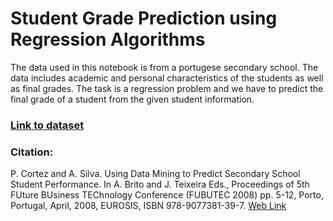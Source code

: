 # Student Grade Prediction using Regression Algorithms
 

The data used in this notebook is from a portugese secondary school. The data includes academic and personal characteristics of the students as well as final grades. The task is a regression problem and we have to predict the final grade of a student from the given student information.

### [Link to dataset](https://archive.ics.uci.edu/ml/datasets/student+performance)

### Citation:

P. Cortez and A. Silva. Using Data Mining to Predict Secondary School Student Performance. In A. Brito and J. Teixeira Eds., Proceedings of 5th FUture BUsiness TEChnology Conference (FUBUTEC 2008) pp. 5-12, Porto, Portugal, April, 2008, EUROSIS, ISBN 978-9077381-39-7.
[Web Link](http://www3.dsi.uminho.pt/pcortez/student.pdf)
